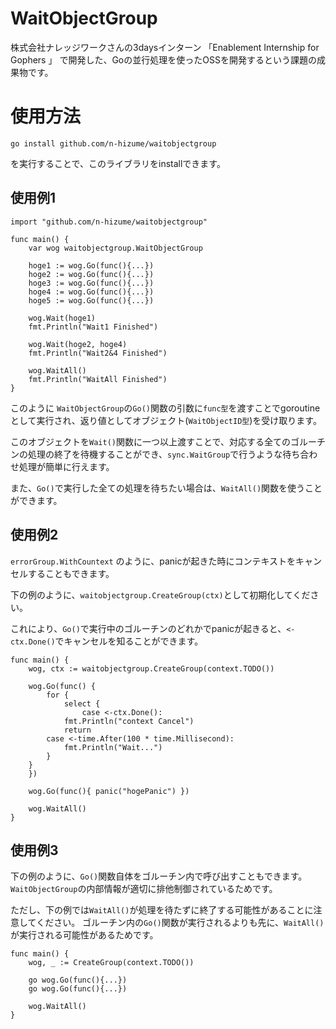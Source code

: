 # WaitObjectGroup
株式会社ナレッジワークさんの3daysインターン
「Enablement Internship for Gophers 」
で開発した、Goの並行処理を使ったOSSを開発するという課題の成果物です。

# 使用方法
```
go install github.com/n-hizume/waitobjectgroup
```
を実行することで、このライブラリをinstallできます。


## 使用例1

```
import "github.com/n-hizume/waitobjectgroup"

func main() {
    var wog waitobjectgroup.WaitObjectGroup

    hoge1 := wog.Go(func(){...})
    hoge2 := wog.Go(func(){...})
    hoge3 := wog.Go(func(){...})
    hoge4 := wog.Go(func(){...})
    hoge5 := wog.Go(func(){...})

    wog.Wait(hoge1)
    fmt.Println("Wait1 Finished")

    wog.Wait(hoge2, hoge4)
    fmt.Println("Wait2&4 Finished")

    wog.WaitAll()
    fmt.Println("WaitAll Finished")
}
```

このように `WaitObjectGroup`の`Go()`関数の引数に`func型`を渡すことでgoroutineとして実行され、返り値としてオブジェクト(`WaitObjectID型`)を受け取ります。

このオブジェクトを`Wait()`関数に一つ以上渡すことで、対応する全てのゴルーチンの処理の終了を待機することができ、`sync.WaitGroup`で行うような待ち合わせ処理が簡単に行えます。

また、`Go()`で実行した全ての処理を待ちたい場合は、`WaitAll()`関数を使うことができます。

## 使用例2
`errorGroup.WithCountext` のように、panicが起きた時にコンテキストをキャンセルすることもできます。

下の例のように、`waitobjectgroup.CreateGroup(ctx)`として初期化してください。

これにより、`Go()`で実行中のゴルーチンのどれかでpanicが起きると、`<- ctx.Done()`でキャンセルを知ることができます。

```
func main() {
    wog, ctx := waitobjectgroup.CreateGroup(context.TODO())

    wog.Go(func() {
        for {
            select {
                case <-ctx.Done():
		    fmt.Println("context Cancel")
		    return
		case <-time.After(100 * time.Millisecond):
		    fmt.Println("Wait...")
	    }
	}
    })

    wog.Go(func(){ panic("hogePanic") })

    wog.WaitAll()
}
```

## 使用例3

下の例のように、`Go()`関数自体をゴルーチン内で呼び出すこともできます。
`WaitObjectGroup`の内部情報が適切に排他制御されているためです。

ただし、下の例では`WaitAll()`が処理を待たずに終了する可能性があることに注意してください。
ゴルーチン内の`Go()`関数が実行されるよりも先に、`WaitAll()`が実行される可能性があるためです。

```
func main() {
    wog, _ := CreateGroup(context.TODO())

    go wog.Go(func(){...})
    go wog.Go(func(){...})

    wog.WaitAll()
}
```
